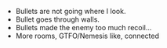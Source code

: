 - Bullets are not going where I look. 
- Bullet goes through walls. 
- Bullets made the enemy too much recoil... 
- More rooms, GTFO/Nemesis like, connected
